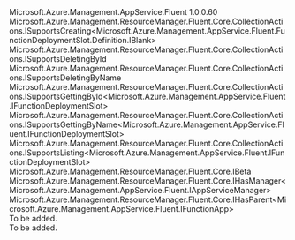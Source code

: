 <Type Name="IFunctionDeploymentSlots" FullName="Microsoft.Azure.Management.AppService.Fluent.IFunctionDeploymentSlots">
  <TypeSignature Language="C#" Value="public interface IFunctionDeploymentSlots : Microsoft.Azure.Management.ResourceManager.Fluent.Core.CollectionActions.ISupportsCreating&lt;Microsoft.Azure.Management.AppService.Fluent.FunctionDeploymentSlot.Definition.IBlank&gt;, Microsoft.Azure.Management.ResourceManager.Fluent.Core.CollectionActions.ISupportsDeletingById, Microsoft.Azure.Management.ResourceManager.Fluent.Core.CollectionActions.ISupportsDeletingByName, Microsoft.Azure.Management.ResourceManager.Fluent.Core.CollectionActions.ISupportsGettingById&lt;Microsoft.Azure.Management.AppService.Fluent.IFunctionDeploymentSlot&gt;, Microsoft.Azure.Management.ResourceManager.Fluent.Core.CollectionActions.ISupportsGettingByName&lt;Microsoft.Azure.Management.AppService.Fluent.IFunctionDeploymentSlot&gt;, Microsoft.Azure.Management.ResourceManager.Fluent.Core.CollectionActions.ISupportsListing&lt;Microsoft.Azure.Management.AppService.Fluent.IFunctionDeploymentSlot&gt;, Microsoft.Azure.Management.ResourceManager.Fluent.Core.IBeta, Microsoft.Azure.Management.ResourceManager.Fluent.Core.IHasManager&lt;Microsoft.Azure.Management.AppService.Fluent.IAppServiceManager&gt;, Microsoft.Azure.Management.ResourceManager.Fluent.Core.IHasParent&lt;Microsoft.Azure.Management.AppService.Fluent.IFunctionApp&gt;" />
  <TypeSignature Language="ILAsm" Value=".class public interface auto ansi abstract IFunctionDeploymentSlots implements class Microsoft.Azure.Management.ResourceManager.Fluent.Core.CollectionActions.ISupportsCreating`1&lt;class Microsoft.Azure.Management.AppService.Fluent.FunctionDeploymentSlot.Definition.IBlank&gt;, class Microsoft.Azure.Management.ResourceManager.Fluent.Core.CollectionActions.ISupportsDeletingById, class Microsoft.Azure.Management.ResourceManager.Fluent.Core.CollectionActions.ISupportsDeletingByName, class Microsoft.Azure.Management.ResourceManager.Fluent.Core.CollectionActions.ISupportsGettingById`1&lt;class Microsoft.Azure.Management.AppService.Fluent.IFunctionDeploymentSlot&gt;, class Microsoft.Azure.Management.ResourceManager.Fluent.Core.CollectionActions.ISupportsGettingByName`1&lt;class Microsoft.Azure.Management.AppService.Fluent.IFunctionDeploymentSlot&gt;, class Microsoft.Azure.Management.ResourceManager.Fluent.Core.CollectionActions.ISupportsListing`1&lt;class Microsoft.Azure.Management.AppService.Fluent.IFunctionDeploymentSlot&gt;, class Microsoft.Azure.Management.ResourceManager.Fluent.Core.IBeta, class Microsoft.Azure.Management.ResourceManager.Fluent.Core.IHasManager`1&lt;class Microsoft.Azure.Management.AppService.Fluent.IAppServiceManager&gt;, class Microsoft.Azure.Management.ResourceManager.Fluent.Core.IHasParent`1&lt;class Microsoft.Azure.Management.AppService.Fluent.IFunctionApp&gt;" />
  <TypeSignature Language="DocId" Value="T:Microsoft.Azure.Management.AppService.Fluent.IFunctionDeploymentSlots" />
  <TypeSignature Language="VB.NET" Value="Public Interface IFunctionDeploymentSlots&#xA;Implements IBeta, IHasManager(Of IAppServiceManager), IHasParent(Of IFunctionApp), ISupportsCreating(Of IBlank), ISupportsDeletingById, ISupportsDeletingByName, ISupportsGettingById(Of IFunctionDeploymentSlot), ISupportsGettingByName(Of IFunctionDeploymentSlot), ISupportsListing(Of IFunctionDeploymentSlot)" />
  <TypeSignature Language="F#" Value="type IFunctionDeploymentSlots = interface&#xA;    interface IBeta&#xA;    interface ISupportsCreating&lt;IBlank&gt;&#xA;    interface ISupportsListing&lt;IFunctionDeploymentSlot&gt;&#xA;    interface ISupportsGettingByName&lt;IFunctionDeploymentSlot&gt;&#xA;    interface ISupportsGettingById&lt;IFunctionDeploymentSlot&gt;&#xA;    interface ISupportsDeletingById&#xA;    interface ISupportsDeletingByName&#xA;    interface IHasManager&lt;IAppServiceManager&gt;&#xA;    interface IHasParent&lt;IFunctionApp&gt;" />
  <AssemblyInfo>
    <AssemblyName>Microsoft.Azure.Management.AppService.Fluent</AssemblyName>
    <AssemblyVersion>1.0.0.60</AssemblyVersion>
  </AssemblyInfo>
  <Interfaces>
    <Interface>
      <InterfaceName>Microsoft.Azure.Management.ResourceManager.Fluent.Core.CollectionActions.ISupportsCreating&lt;Microsoft.Azure.Management.AppService.Fluent.FunctionDeploymentSlot.Definition.IBlank&gt;</InterfaceName>
    </Interface>
    <Interface>
      <InterfaceName>Microsoft.Azure.Management.ResourceManager.Fluent.Core.CollectionActions.ISupportsDeletingById</InterfaceName>
    </Interface>
    <Interface>
      <InterfaceName>Microsoft.Azure.Management.ResourceManager.Fluent.Core.CollectionActions.ISupportsDeletingByName</InterfaceName>
    </Interface>
    <Interface>
      <InterfaceName>Microsoft.Azure.Management.ResourceManager.Fluent.Core.CollectionActions.ISupportsGettingById&lt;Microsoft.Azure.Management.AppService.Fluent.IFunctionDeploymentSlot&gt;</InterfaceName>
    </Interface>
    <Interface>
      <InterfaceName>Microsoft.Azure.Management.ResourceManager.Fluent.Core.CollectionActions.ISupportsGettingByName&lt;Microsoft.Azure.Management.AppService.Fluent.IFunctionDeploymentSlot&gt;</InterfaceName>
    </Interface>
    <Interface>
      <InterfaceName>Microsoft.Azure.Management.ResourceManager.Fluent.Core.CollectionActions.ISupportsListing&lt;Microsoft.Azure.Management.AppService.Fluent.IFunctionDeploymentSlot&gt;</InterfaceName>
    </Interface>
    <Interface>
      <InterfaceName>Microsoft.Azure.Management.ResourceManager.Fluent.Core.IBeta</InterfaceName>
    </Interface>
    <Interface>
      <InterfaceName>Microsoft.Azure.Management.ResourceManager.Fluent.Core.IHasManager&lt;Microsoft.Azure.Management.AppService.Fluent.IAppServiceManager&gt;</InterfaceName>
    </Interface>
    <Interface>
      <InterfaceName>Microsoft.Azure.Management.ResourceManager.Fluent.Core.IHasParent&lt;Microsoft.Azure.Management.AppService.Fluent.IFunctionApp&gt;</InterfaceName>
    </Interface>
  </Interfaces>
  <Docs>
    <summary>To be added.</summary>
    <remarks>To be added.</remarks>
  </Docs>
  <Members />
</Type>
